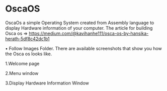 # OscaOS

OscaOs a simple Operating System created from Assembly language to display Hardware information of your computer.
The article for building Osca os => https://medium.com/@kavihanhe111/osca-os-by-hansika-herath-5df8c42dc1b1

• Follow Images Folder. There are available screenshots that show you how the Osca os looks like.

1.Welcome page

2.Menu window

3.Display Hardware Information Window
